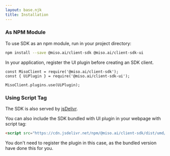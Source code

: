 ```yaml
---
layout: base.njk
title: Installation
---
```


### As NPM Module
To use SDK as an npm module, run in your project directory:
```bash
npm install --save @miso.ai/client-sdk @miso.ai/client-sdk-ui
```

In your application, register the UI plugin before creating an SDK client.
```
const MisoClient = require('@miso.ai/client-sdk');
const { UiPlugin } = require('@miso.ai/client-sdk-ui');

MisoClient.plugins.use(UiPlugin);
```

### Using Script Tag
The SDK is also served by [jsDelivr](https://www.jsdelivr.com/package/npm/@miso.ai/client-sdk).

You can also include the SDK bundled with UI plugin in your webpage with script tag:
```html
<script src="https://cdn.jsdelivr.net/npm/@miso.ai/client-sdk/dist/umd/miso-with-ui.min.js"></script>
```

You don't need to register the plugin in this case, as the bundled version have done this for you.
